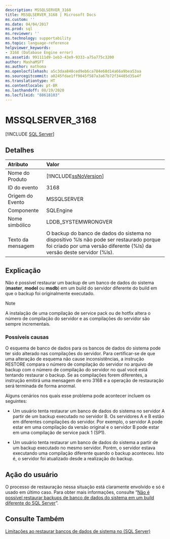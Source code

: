 ```yaml
---
description: MSSQLSERVER_3168
title: MSSQLSERVER_3168 | Microsoft Docs
ms.custom: ''
ms.date: 04/04/2017
ms.prod: sql
ms.reviewer: ''
ms.technology: supportability
ms.topic: language-reference
helpviewer_keywords:
- 3168 (Database Engine error)
ms.assetid: 991111d9-1eb3-43e9-9333-a75a775c3200
author: MashaMSFT
ms.author: mathoma
ms.openlocfilehash: a5c3daa848ced9eb6ca784e68d14a66a9bea53aa
ms.sourcegitcommit: a0245fdae1ff9045f587a3a67b72f34405d35a4f
ms.translationtype: HT
ms.contentlocale: pt-BR
ms.lasthandoff: 08/19/2020
ms.locfileid: "88618103"
---
```

# <a name="mssqlserver_3168"></a>MSSQLSERVER_3168
 [!INCLUDE [SQL Server](../../includes/applies-to-version/sqlserver.md)]
  
## <a name="details"></a>Detalhes  
  
| Atributo | Valor |  
| :-------- | :---- |  
|Nome do Produto|[!INCLUDE[ssNoVersion](../../includes/ssnoversion-md.md)]|  
|ID do evento|3168|  
|Origem do Evento|MSSQLSERVER|  
|Componente|SQLEngine|  
|Nome simbólico|LDDB_SYSTEMWRONGVER|  
|Texto da mensagem|O backup do banco de dados do sistema no dispositivo %ls não pode ser restaurado porque foi criado por uma versão diferente (%ls) da versão deste servidor (%ls).|  
  
## <a name="explanation"></a>Explicação  
Não é possível restaurar um backup de um banco de dados do sistema (**master**, **model** ou **msdb**) em um build do servidor diferente do build em que o backup foi originalmente executado.  
  
> [!NOTE]  
> A instalação de uma compilação de service pack ou de hotfix altera o número de compilação do servidor e as compilações do servidor são sempre incrementais.  
  
### <a name="possible-causes"></a>Possíveis causas  
O esquema de banco de dados para os bancos de dados do sistema pode ter sido alterado nas compilações do servidor. Para certificar-se de que uma alteração de esquema não cause inconsistências, a instrução RESTORE compara o número de compilação do servidor no arquivo de backup com o número de compilação do servidor no qual você está tentando restaurar o backup. Se as compilações forem diferentes, a instrução emitirá uma mensagem de erro 3168 e a operação de restauração será terminada de forma anormal.  
  
Alguns cenários nos quais esse problema pode acontecer incluem os seguintes:  
  
-   Um usuário tenta restaurar um banco de dados do sistema no servidor A partir de um backup executado no servidor B. Os servidores A e B estão em diferentes compilações do servidor. Por exemplo, o servidor A pode estar em uma compilação da versão original e o servidor B pode estar em uma compilação de service pack 1 (SP1).  
  
-   Um usuário tenta restaurar um banco de dados do sistema a partir de um backup executado no mesmo servidor. Porém, o servidor estava executando uma compilação diferente quando o backup aconteceu. Isto é, o servidor foi atualizado desde a realização do backup.  
  
## <a name="user-action"></a>Ação do usuário  
O processo de restauração nessa situação está claramente envolvido e só é usado em último caso. Para obter mais informações, consulte “[Não é possível restaurar backups de banco de dados do sistema em um build diferente do SQL Server](https://support.microsoft.com/kb/264474)”.  
  
## <a name="see-also"></a>Consulte Também  
[Limitações ao restaurar bancos de dados de sistema no &#40;SQL Server&#41;](~/relational-databases/backup-restore/back-up-and-restore-of-system-databases-sql-server.md#limitations-on-restoring-system-databases)  
  
